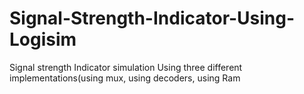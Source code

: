 # Signal-Strength-Indicator-Using-Logisim
Signal strength Indicator simulation Using three different implementations(using mux, using decoders, using Ram
